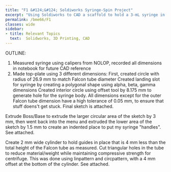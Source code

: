 ```yaml
---
title: "F1 &#124;&#124; Soldiworks Syringe-Spin Project"
excerpt: "Using Soldiworks to CAD a scaffold to hold a 3-mL syringe in a 50 mL Falcon tube!"
permalink: /bme66/F1
classes: wide
sidebar:
- title: Relevant Topics
  text:  Solidworks, 3D Printing, CAD
---
```

OUTLINE: 
1. Measured syringe using calipers from NOLOP, recorded all dimensions in notebook for future CAD reference
2. Made top-plate using 3 different dimensions:
First, created circle with radius of 26.9 mm to match Falcon tube diameter
Created landing slot for syringe by creating a polygonal shape using alpha, beta, gamma dimensions
Created interior circle using offset tool by 8.175 mm to generate hole for the syringe body. All dimensions except for the outer Falcon tube dimension have a high tolerance of 0.05 mm, to ensure that stuff doens't get stuck. Final sketch is attached. 

Extrude Boss/Base to extrude the larger circular area of the sketch by 3 mm, then went back into the menu and extruded the lower area of the sketch by 1.5 mm to create an indented place to put my syringe "handles". See attached. 

Create 2 mm wide cylinder to hold guides in place that is 4 mm less than the total height of the Falcon tube as measured. Cut triangular holes in the tube to reduce material/weight while maintaining compressive strength for centrifuge. This was done using linpattern and circpattern, with a 4 mm offset at the bottom of the cylinder. See attached.  